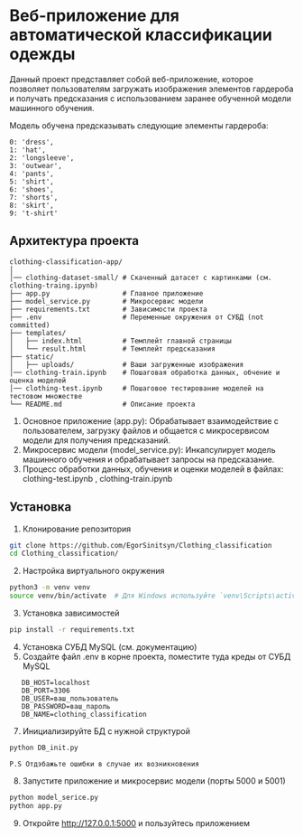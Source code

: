 # Веб-приложение для автоматической классификации одежды

Данный проект представляет собой веб-приложение, которое позволяет пользователям загружать изображения элементов гардероба и получать предсказания с использованием заранее обученной модели машинного обучения.

Модель обучена предсказывать следующие элементы гардероба:

    0: 'dress',
    1: 'hat',
    2: 'longsleeve',
    3: 'outwear',
    4: 'pants',
    5: 'shirt',
    6: 'shoes',
    7: 'shorts',
    8: 'skirt',
    9: 't-shirt'

## Архитектура проекта

    clothing-classification-app/
    │
    │── clothing-dataset-small/ # Скаченный датасет с картинками (см. clothing-traing.ipynb)
    ├── app.py                  # Главное приложение
    ├── model_service.py        # Микросервис модели
    ├── requirements.txt        # Зависимости проекта
    ├── .env                    # Переменные окружения от СУБД (not committed)
    ├── templates/
    │   ├── index.html          # Темплейт главной страницы
    │   └── result.html         # Темплейт предсказания
    ├── static/
    │   ├── uploads/            # Ваши загруженные изображения
    │── clothing-train.ipynb    # Пошаговая обработка данных, обчение и оценка моделей
    │── clothing-test.ipynb     # Пошаговое тестирование моделей на тестовом множестве
    └── README.md               # Описание проекта

1.	Основное приложение (app.py): Обрабатывает взаимодействие с пользователем, загрузку файлов и общается с микросервисом модели для получения предсказаний.
2.  Микросервис модели (model_service.py): Инкапсулирует модель машинного обучения и обрабатывает запросы на предсказание.
3.  Процесс обработки данных, обучения и оценки моделей в файлах: clothing-test.ipynb , clothing-train.ipynb 


## Установка

1. Клонирование репозитория
```bash
git clone https://github.com/EgorSinitsyn/Clothing_classification
cd Clothing_classification/
```
2. Настройка виртуального окружения
```bash
python3 -m venv venv
source venv/bin/activate  # Для Windows используйте `venv\Scripts\activate`
```
3. Установка зависимостей
```bash
pip install -r requirements.txt
```
4. Установка СУБД MySQL (см. документацию)
6. Создайте файл .env в корне проекта, поместите туда креды от СУБД MySQL
    
 ```   
    DB_HOST=localhost
    DB_PORT=3306
    DB_USER=ваш_пользователь
    DB_PASSWORD=ваш_пароль
    DB_NAME=clothing_classification
```
7. Инициализируйте БД с нужной структурой 
```bash
python DB_init.py
```
    P.S Отдэбажьте ошибки в случае их возникновения

8. Запустите приложение и микросервис модели (порты 5000 и 5001)
```bash
python model_serice.py
python app.py
```

9. Откройте http://127.0.0.1:5000 и пользуйтесь приложением
